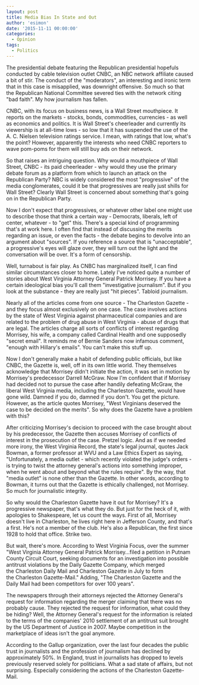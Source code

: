 ```yaml
---
layout: post
title: Media Bias In State and Out
author: 'esimon'
date: '2015-11-11 00:00:00'
categories:
  - Opinion
tags:
  - Politics
---
```

The presidential debate featuring the Republican presidential hopefuls conducted by cable television outlet CNBC, an NBC network affiliate caused a bit of stir. The conduct of the "moderators", an interesting and ironic term that in this case is misapplied, was downright offensive. So much so that the Republican National Committee severed ties with the network citing "bad faith". My how journalism has fallen.

CNBC, with its focus on business news, is a Wall Street mouthpiece. It reports on the markets - stocks, bonds, commodities, currencies - as well as economics and politics. It is Wall Street's cheerleader and currently its viewership is at all-time lows - so low that it has suspended the use of the A. C. Nielsen television ratings service. I mean, with ratings that low, what's the point? However, apparently the interests who need CNBC reporters to wave pom-poms for them will still buy ads on their network. 

So that raises an intriguing question. Why would a mouthpiece of Wall Street, CNBC - its paid cheerleader - why would they use the primary debate forum as a platform from which to launch an attack on the Republican Party? NBC is widely considered the most "progressive" of the media conglomerates, could it be that progressives are really just shills for Wall Street? Clearly Wall Street is concerned about something that's going on in the Republican Party. 

Now I don't expect that progressives, or whatever other label one might use to describe those that think a certain way - Democrats, liberals, left of center, whatever - to "get" this. There's a special kind of programming that's at work here. I often find that instead of discussing the merits regarding an issue, or even the facts - the debate begins to devolve into an argument about "sources". If you reference a source that is "unacceptable", a progressive's eyes will glaze over, they will turn out the light and the conversation will be over. It's a form of censorship. 

Well, turnabout is fair play. As CNBC has marginalized itself, I can find similar circumstances closer to home. Lately I've noticed quite a number of stories about West Virginia Attorney General Patrick Morrisey. If you have a certain ideological bias you'll call them "investigative journalism". But if you look at the substance - they are really just "hit pieces". Tabloid journalism. 

Nearly all of the articles come from one source - The Charleston Gazette - and they focus almost exclusively on one case. The case involves actions by the state of West Virginia against pharmaceutical companies and are related to the problem of drug abuse in West Virginia - abuse of drugs that are legal. The articles charge all sorts of conflicts of interest regarding Morrisey, his wife, a company called Cardinal Health and one supposedly "secret email". It reminds me of Bernie Sanders now infamous comment, "enough with Hillary's emails". You can't make this stuff up. 

Now I don't generally make a habit of defending public officials, but like CNBC, the Gazette is, well, off in its own little world. They themselves acknowledge that Morrisey didn't initiate the action, it was set in motion by Morrisey's predecessor Darrell McGraw. Now I'm confident that if Morrisey had decided not to pursue the case after handily defeating McGraw, the liberal West Virginia media, including the Charleston Gazette, would have gone wild. Damned if you do, damned if you don't. You get the picture. However, as the article quotes Morrisey, "West Virginians deserved the case to be decided on the merits". So why does the Gazette have a problem with this? 

After criticizing Morrisey's decision to proceed with the case brought about by his predecessor, the Gazette then accuses Morrisey of conflicts of interest in the prosecution of the case. Pretzel logic. And as if we needed more irony, the West Virginia Record, the state's legal journal, quotes Jack Bowman, a former professor at WVU and a Law Ethics Expert as saying, "Unfortunately, a media outlet - which recently violated the judge's orders - is trying to twist the attorney general's actions into something improper, when he went about and beyond what the rules require". By the way, that "media outlet" is none other than the Gazette. In other words, according to Bowman, it turns out that the Gazette is ethically challenged, not Morrisey. So much for journalistic integrity. 

So why would the Charleston Gazette have it out for Morrisey? It's a progressive newspaper, that's what they do. But just for the heck of it, with apologies to Shakespeare, let us count the ways. First of all, Morrisey doesn't live in Charleston, he lives right here in Jefferson County, and that's a first. He's not a member of the club. He's also a Republican, the first since 1928 to hold that office. Strike two. 

But wait, there's more. According to West Virginia Focus, over the summer "West Virginia Attorney General Patrick Morrisey…filed a petition in Putnam County Circuit Court, seeking documents for an investigation into possible antitrust violations by the Daily Gazette Company, which merged the Charleston Daily Mail and Charleston Gazette in July to form the Charleston Gazette-Mail." Adding, "The Charleston Gazette and the Daily Mail had been competitors for over 100 years". 

The newspapers through their attorneys rejected the Attorney General's request for information regarding the merger claiming that there was no probably cause. They rejected the request for information, what could they be hiding? Well, the Attorney General's request for the information is related to the terms of the companies' 2010 settlement of an antitrust suit brought by the US Department of Justice in 2007. Maybe competition in the marketplace of ideas isn't the goal anymore. 

According to the Gallup organization, over the last four decades the public trust in journalists and the profession of journalism has declined by approximately 50%. In England, trust in journalists has dropped to levels previously reserved solely for politicians. What a sad state of affairs, but not surprising. Especially considering the actions of the Charleston Gazette-Mail. 

